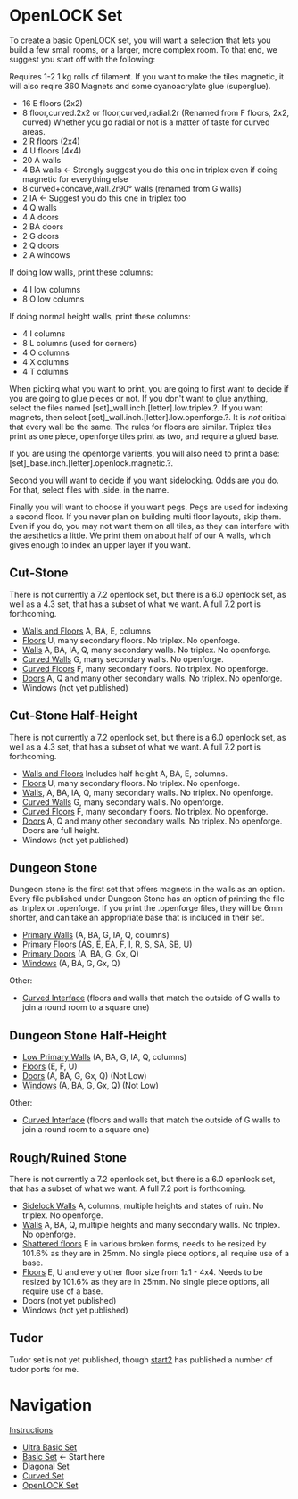 # OpenLOCK Set

To create a basic OpenLOCK set, you will want a selection that lets you build a few small rooms, or a larger, more complex room. To that end, we suggest you start off with the following:

Requires 1-2 1 kg rolls of filament.  If you want to make the tiles magnetic, it will also reqire 360 Magnets and some cyanoacrylate glue (superglue).

* 16 E floors (2x2)
* 8 floor,curved.2x2 or floor,curved,radial.2r (Renamed from F floors, 2x2, curved)  Whether you go radial or not is a matter of taste for curved areas.
* 2 R floors (2x4)
* 4 U floors (4x4)
* 20 A walls
* 4 BA walls <- Strongly suggest you do this one in triplex even if doing magnetic for everything else
* 8 curved+concave,wall.2r90° walls (renamed from G walls)
* 2 IA <- Suggest you do this one in triplex too
* 4 Q walls
* 4 A doors
* 2 BA doors
* 2 G doors
* 2 Q doors
* 2 A windows

If doing low walls, print these columns:

* 4 I low columns
* 8 O low columns

If doing normal height walls, print these columns:

* 4 I columns
* 8 L columns (used for corners)
* 4 O columns
* 4 X columns
* 4 T columns

When picking what you want to print, you are going to first want to decide if you are going to glue pieces or not. If you don't want to glue anything, select the files named [set]_wall.inch.[letter].low.triplex.?. If you want magnets, then select [set]_wall.inch.[letter].low.openforge.?. It is *not* critical that every wall be the same.  The rules for floors are similar.  Triplex tiles print as one piece, openforge tiles print as two, and require a glued base.

If you are using the openforge varients, you will also need to print a base: [set]_base.inch.[letter].openlock.magnetic.?.

Second you will want to decide if you want sidelocking. Odds are you do. For that, select files with .side. in the name.

Finally you will want to choose if you want pegs. Pegs are used for indexing a second floor. If you never plan on building multi floor layouts, skip them. Even if you do, you may not want them on all tiles, as they can interfere with the aesthetics a little. We print them on about half of our A walls, which gives enough to index an upper layer if you want.

## Cut-Stone
There is not currently a 7.2 openlock set, but there is a 6.0 openlock set, as well as a 4.3 set, that has a subset of what we want.  A full 7.2 port is forthcoming.

* [Walls and Floors](https://www.thingiverse.com/thing:2523618) A, BA, E, columns
* [Floors](https://www.thingiverse.com/thing:1882293) U, many secondary floors.  No triplex.  No openforge.
* [Walls](https://www.thingiverse.com/thing:1882294) A, BA, IA, Q, many secondary walls.  No triplex.  No openforge.
* [Curved Walls](https://www.thingiverse.com/thing:2034428) G, many secondary walls.  No openforge.
* [Curved Floors](https://www.thingiverse.com/thing:2034427) F, many secondary floors.  No triplex. No openforge.
* [Doors](https://www.thingiverse.com/thing:2209955) A, Q and many other secondary walls.  No triplex.  No openforge.
* Windows (not yet published)

## Cut-Stone Half-Height
There is not currently a 7.2 openlock set, but there is a 6.0 openlock set, as well as a 4.3 set, that has a subset of what we want.  A full 7.2 port is forthcoming.

* [Walls and Floors](https://www.thingiverse.com/thing:2523618) Includes half height A, BA, E, columns.
* [Floors](https://www.thingiverse.com/thing:1882293) U, many secondary floors.  No triplex.  No openforge.
* [Walls](https://www.thingiverse.com/thing:2007667), A, BA, IA, Q, many secondary walls.  No triplex.  No openforge.
* [Curved Walls](https://www.thingiverse.com/thing:2034429) G, many secondary walls.  No openforge.
* [Curved Floors](https://www.thingiverse.com/thing:2034427) F, many secondary floors.  No triplex. No openforge.
* [Doors](https://www.thingiverse.com/thing:2209955) A, Q and many other secondary walls.  No triplex.  No openforge.  Doors are full height.
* Windows (not yet published)

## Dungeon Stone
Dungeon stone is the first set that offers magnets in the walls as an option.  Every file published under Dungeon Stone has an option of printing the file as .triplex or .openforge.  If you print the .openforge files, they will be 6mm shorter, and can take an appropriate base that is included in their set.

* [Primary Walls](https://www.thingiverse.com/thing:2787903) (A, BA, G, IA, Q, columns)
* [Primary Floors](https://www.thingiverse.com/thing:2787905) (AS, E, EA, F, I, R, S, SA, SB, U)
* [Primary Doors](https://www.thingiverse.com/thing:2823494) (A, BA, G, Gx, Q)
* [Windows](https://www.thingiverse.com/thing:2869741) (A, BA, G, Gx, Q) 

Other:

* [Curved Interface](https://www.thingiverse.com/thing:2844633) (floors and walls that match the outside of G walls to join a round room to a square one)

## Dungeon Stone Half-Height

* [Low Primary Walls](https://www.thingiverse.com/thing:2787904) (A, BA, G, IA, Q, columns)
* [Floors](https://www.thingiverse.com/thing:2787905) (E, F, U)
* [Doors](https://www.thingiverse.com/thing:2823494) (A, BA, G, Gx, Q) (Not Low)
* [Windows](https://www.thingiverse.com/thing:2869741) (A, BA, G, Gx, Q) (Not Low)

Other:

* [Curved Interface](https://www.thingiverse.com/thing:2844634) (floors and walls that match the outside of G walls to join a round room to a square one)

## Rough/Ruined Stone
There is not currently a 7.2 openlock set, but there is a 6.0 openlock set, that has a subset of what we want.  A full 7.2 port is forthcoming.
* [Sidelock Walls](https://www.thingiverse.com/thing:2353958) A, columns, multiple heights and states of ruin.  No triplex. No openforge.
* [Walls](https://www.thingiverse.com/thing:2388597) A, BA, Q, multiple heights and many secondary walls.  No triplex. No openforge.
* [Shattered floors](https://www.thingiverse.com/thing:2374136) E in various broken forms, needs to be resized by 101.6% as they are in 25mm.  No single piece options, all require use of a base.
* [Floors](https://www.thingiverse.com/thing:2244962) E, U and every other floor size from 1x1 - 4x4. Needs to be resized by 101.6% as they are in 25mm.  No single piece options, all require use of a base.
* Doors (not yet published)
* Windows (not yet published)

## Tudor
Tudor set is not yet published, though [start2](https://www.thingiverse.com/Start2/designs/page:1) has published a number of tudor ports for me.

# Navigation

[Instructions](README.md)

* [Ultra Basic Set](ultra_basic.md)
* [Basic Set](basic.md) <- Start here
* [Diagonal Set](diagonal.md)
* [Curved Set](curved.md)
* [OpenLOCK Set](openlock.md)
<!--
* [Hallway Set](hallway.md)
* [Options](options.md)
-->
